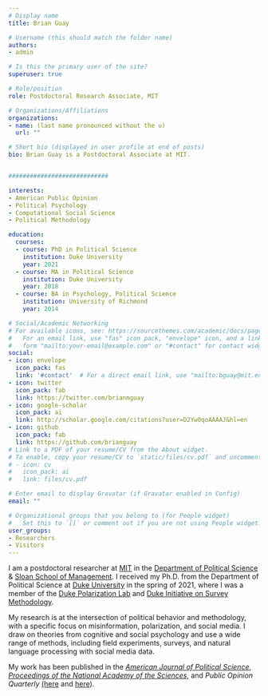 ```yaml
---
# Display name
title: Brian Guay

# Username (this should match the folder name)
authors:
- admin

# Is this the primary user of the site?
superuser: true

# Role/position
role: Postdoctoral Research Associate, MIT

# Organizations/Affiliations
organizations:
- name: (last name pronounced without the u)
  url: ""

# Short bio (displayed in user profile at end of posts)
bio: Brian Guay is a Postdoctoral Associate at MIT.


############################

interests:
- American Public Opinion
- Political Psychology
- Computational Social Science
- Political Methodology

education:
  courses:
  - course: PhD in Political Science
    institution: Duke University
    year: 2021
  - course: MA in Political Science
    institution: Duke University
    year: 2018
  - course: BA in Psychology, Political Science
    institution: University of Richmond
    year: 2014

# Social/Academic Networking
# For available icons, see: https://sourcethemes.com/academic/docs/page-builder/#icons
#   For an email link, use "fas" icon pack, "envelope" icon, and a link in the
#   form "mailto:your-email@example.com" or "#contact" for contact widget.
social:
- icon: envelope
  icon_pack: fas
  link: '#contact'  # For a direct email link, use "mailto:bguay@mit.edu".
- icon: twitter
  icon_pack: fab
  link: https://twitter.com/brianmguay
- icon: google-scholar
  icon_pack: ai
  link: http://scholar.google.com/citations?user=D2Yw0qoAAAAJ&hl=en
- icon: github
  icon_pack: fab
  link: https://github.com/brianguay
# Link to a PDF of your resume/CV from the About widget.
# To enable, copy your resume/CV to `static/files/cv.pdf` and uncomment the lines below.
# - icon: cv
#   icon_pack: ai
#   link: files/cv.pdf

# Enter email to display Gravatar (if Gravatar enabled in Config)
email: ""

# Organizational groups that you belong to (for People widget)
#   Set this to `[]` or comment out if you are not using People widget.  
user_groups:
- Researchers
- Visitors
---
```


I am a postdoctoral researcher at [MIT](https://www.mit.edu/) in the [Department of Political Science](https://polisci.mit.edu/) \& [Sloan School of Management](https://mitsloan.mit.edu/). I received my Ph.D. from the Department of Political Science at [Duke University](https://duke.edu/) in the spring of 2021, where I was a member of the [Duke Polarization Lab](https://www.polarizationlab.com/) and [Duke Initiative on Survey Methodology](https://dism.duke.edu/). 

My research is at the intersection of political behavior and methodology, with a specific focus on misinformation, polarization, and social media. I draw on theories from cognitive and social psychology and use a wide range of methods, including field experiments, surveys, and natural language processing with social media data. 

My work has been published in the [*American Journal of Political Science*](http://doi.org/10.1111/ajps.12624), [*Proceedings of the National Academy of the Sciences*](https://www.pnas.org/content/117/1/243/tab-figures-data), and *Public Opinion Quarterly* [(here](https://doi.org/10.1093/poq/nfab010) and [here](https://doi.org/10.1093/poq/nfaa026)).

